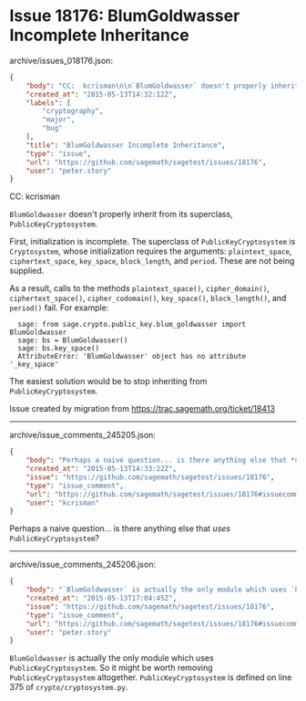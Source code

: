# Issue 18176: BlumGoldwasser Incomplete Inheritance

archive/issues_018176.json:
```json
{
    "body": "CC:  kcrisman\n\n`BlumGoldwasser` doesn't properly inherit from its superclass, `PublicKeyCryptosystem`. \n\nFirst, initialization is incomplete. The superclass of `PublicKeyCryptosystem` is `Cryptosystem`, whose initialization requires the arguments: `plaintext_space`, `ciphertext_space`, `key_space`, `block_length`, and `period`. These are not being supplied. \n\nAs a result, calls to the methods `plaintext_space()`, `cipher_domain()`, `ciphertext_space()`, `cipher_codomain()`, `key_space()`, `block_length()`, and `period()` fail. For example: \n\n\n```\n  sage: from sage.crypto.public_key.blum_goldwasser import BlumGoldwasser\n  sage: bs = BlumGoldwasser()\n  sage: bs.key_space()\n  AttributeError: 'BlumGoldwasser' object has no attribute '_key_space'\n```\n\n\nThe easiest solution would be to stop inheriting from `PublicKeyCryptosystem`.\n\nIssue created by migration from https://trac.sagemath.org/ticket/18413\n\n",
    "created_at": "2015-05-13T14:32:12Z",
    "labels": [
        "cryptography",
        "major",
        "bug"
    ],
    "title": "BlumGoldwasser Incomplete Inheritance",
    "type": "issue",
    "url": "https://github.com/sagemath/sagetest/issues/18176",
    "user": "peter.story"
}
```
CC:  kcrisman

`BlumGoldwasser` doesn't properly inherit from its superclass, `PublicKeyCryptosystem`. 

First, initialization is incomplete. The superclass of `PublicKeyCryptosystem` is `Cryptosystem`, whose initialization requires the arguments: `plaintext_space`, `ciphertext_space`, `key_space`, `block_length`, and `period`. These are not being supplied. 

As a result, calls to the methods `plaintext_space()`, `cipher_domain()`, `ciphertext_space()`, `cipher_codomain()`, `key_space()`, `block_length()`, and `period()` fail. For example: 


```
  sage: from sage.crypto.public_key.blum_goldwasser import BlumGoldwasser
  sage: bs = BlumGoldwasser()
  sage: bs.key_space()
  AttributeError: 'BlumGoldwasser' object has no attribute '_key_space'
```


The easiest solution would be to stop inheriting from `PublicKeyCryptosystem`.

Issue created by migration from https://trac.sagemath.org/ticket/18413





---

archive/issue_comments_245205.json:
```json
{
    "body": "Perhaps a naive question... is there anything else that *uses* `PublicKeyCryptosystem`?",
    "created_at": "2015-05-13T14:33:22Z",
    "issue": "https://github.com/sagemath/sagetest/issues/18176",
    "type": "issue_comment",
    "url": "https://github.com/sagemath/sagetest/issues/18176#issuecomment-245205",
    "user": "kcrisman"
}
```

Perhaps a naive question... is there anything else that *uses* `PublicKeyCryptosystem`?



---

archive/issue_comments_245206.json:
```json
{
    "body": "`BlumGoldwasser` is actually the only module which uses `PublicKeyCryptosystem`. So it might be worth removing `PublicKeyCryptosystem` altogether. `PublicKeyCryptosystem` is defined on line 375 of `crypto/cryptosystem.py`.",
    "created_at": "2015-05-13T17:04:45Z",
    "issue": "https://github.com/sagemath/sagetest/issues/18176",
    "type": "issue_comment",
    "url": "https://github.com/sagemath/sagetest/issues/18176#issuecomment-245206",
    "user": "peter.story"
}
```

`BlumGoldwasser` is actually the only module which uses `PublicKeyCryptosystem`. So it might be worth removing `PublicKeyCryptosystem` altogether. `PublicKeyCryptosystem` is defined on line 375 of `crypto/cryptosystem.py`.
